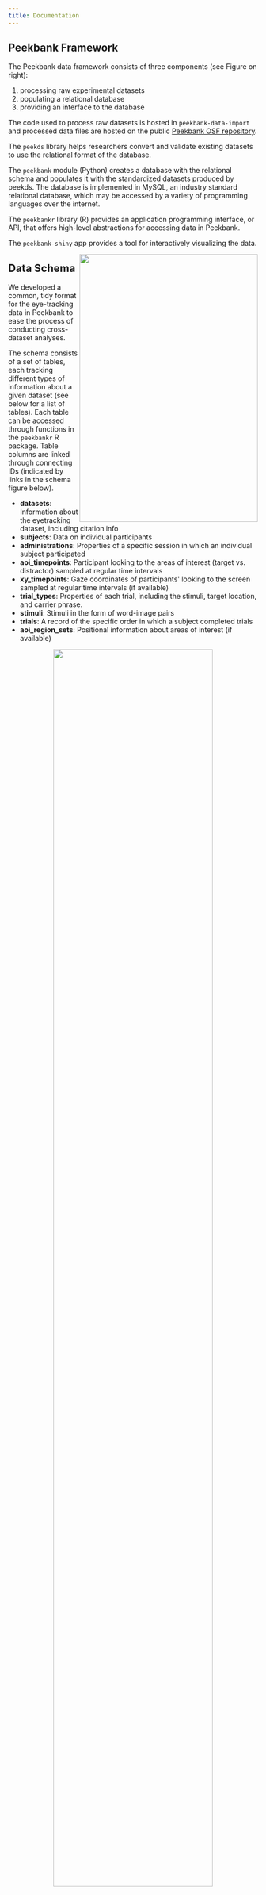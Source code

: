 ```yaml
---
title: Documentation
---
```


<div class="col-md-8" markdown="1">

## Peekbank Framework

The Peekbank data framework consists of three components (see Figure on right): 

1. processing raw experimental datasets
2. populating a relational database
3. providing an interface to the database 

The code used to process raw datasets is hosted in <code>peekbank-data-import</code> and processed data files are hosted on the public [Peekbank OSF repository](https://osf.io/pr6wu/).

The <code>peekds</code> library helps researchers convert and validate existing datasets to use the relational format of the database.

The <code>peekbank</code> module (Python) creates a database with the relational schema and populates it with the standardized datasets produced by peekds. 
The database is implemented in MySQL, an industry standard relational database, which may be accessed by a variety of programming languages over the internet. 

The <code>peekbankr</code> library (R) provides an application programming interface, or API, that offers high-level abstractions for accessing data in Peekbank.

The <code>peekbank-shiny</code> app provides a tool for interactively visualizing the data.

</div>

<div class="col-md-4" markdown="1">
<img width="360" align="right" height="540" display="block" margin-left="auto" margin-right="auto" src="../../img/peekbankflowchartv6.png">
</div>

<div class="col-md-12" markdown="1">

## Data Schema

We developed a common, tidy format for the eye-tracking data in Peekbank to ease the process of conducting cross-dataset analyses.

The schema consists of a set of tables, each tracking different types of information about a given dataset (see below for a list of tables). Each table can be accessed through functions in the <code>peekbankr</code> R package. Table columns are linked through connecting IDs (indicated by links in the schema figure below).

- **datasets**: Information about the eyetracking dataset, including citation info
- **subjects**: Data on individual participants
- **administrations**: Properties of a specific session in which an individual subject participated
- **aoi_timepoints**: Participant looking to the areas of interest (target vs. distractor) sampled at regular time intervals
- **xy_timepoints**: Gaze coordinates of participants' looking to the screen sampled at regular time intervals (if available)
- **trial_types**: Properties of each trial, including the stimuli, target location, and carrier phrase.
- **stimuli**: Stimuli in the form of word-image pairs
- **trials**: A record of the specific order in which a subject completed trials
- **aoi_region_sets**: Positional information about areas of interest (if available)

</div>

<p align="center"><img width="80%" src="../../img/schema_2.png"></p>

## Data Codebook

The codebook for individual columns in Peekbank data columns can be found in the table below (<a href="https://docs.google.com/spreadsheets/d/e/2PACX-1vR4AiOkIzIMbb2C9ksCpu6aWqYaIEiA72voek4y_05y9eY9J6XS5tLhnHZ5xnDk9LxKihicd0gN9BZY/pubhtml" target="_blank">link</a>):

<iframe src="
https://docs.google.com/spreadsheets/d/e/2PACX-1vR4AiOkIzIMbb2C9ksCpu6aWqYaIEiA72voek4y_05y9eY9J6XS5tLhnHZ5xnDk9LxKihicd0gN9BZY/pubhtml?widget=false&amp;headers=false&chrome=false" style="height: 300px; width: 100%; border: none; position:relative"></iframe> 


## Links to main repositories and tools

The Peekbank project consists of the following repositories and tools.

- Peekbank OSF repository, containing raw and standardized datasets: <a target="_blank" href="https://osf.io/pr6wu/" style="color:#3399f3">https://osf.io/pr6wu/</a>
- <code>peekbank-data-import</code>, Peekbank data import scripts: <a target="_blank" href="https://github.com/langcog/peekbank-data-import" style="color:#3399f3">https://github.com/langcog/peekbank-data-import</a>
- <code>peekds</code>, Peekbank data standard and data import functions: <a target="_blank" href="https://github.com/langcog/peekds" style="color:#3399f3">https://github.com/langcog/peekds</a>
- <code>peekbankr</code>, R package for accessing the database: <a target="_blank" href="https://github.com/langcog/peekbankr" style="color:#3399f3">https://github.com/langcog/peekbankr</a>
- <code>peekbank</code>, Peekbank database management: <a target="_blank" href="https://github.com/langcog/peekbank" style="color:#3399f3">https://github.com/langcog/peekbank</a>
- <code>peekbank-shiny</code>, interactive data visualizations using Shiny: <a target="_blank" href="https://github.com/langcog/peekbank-shiny" style="color:#3399f3">https://github.com/langcog/peekbank-shiny</a>
- <code>peekbank-website</code>, code for website frontend: <a target="_blank" href="https://github.com/langcog/peekbank-website" style="color:#3399f3">https://github.com/langcog/peekbank-website</a>

Peekbank is open source and under active development. If you run encounter a problem, please file an issue in the GitHub Issues page of the appropriate repository.


